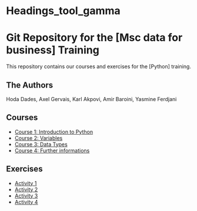 # Headings_tool_gamma
# Git Repository for the [Msc data for business] Training

This repository contains our courses and exercises for the [Python] training.

## The Authors

Hoda Dades,
Axel Gervais,
Karl Akpovi,
Amir Baroini,
Yasmine Ferdjani

## Courses

* [Course 1: Introduction to Python](Courses/course_1.py)
* [Course 2: Variables](Courses/course2.py)
* [Course 3: Data Types](Courses/cours_python_28_09.py)
* [Course 4: Further informations](Courses/further_informations_course_23_09_29.py)

## Exercises

* [Activity 1](Activity/activity_1.py)
* [Activity 2](Activity/activity_2.py)
* [Activity 3](Activity/Activitites_3.py)
* [Activity 4](Activity/commented_23_09_29.py)
